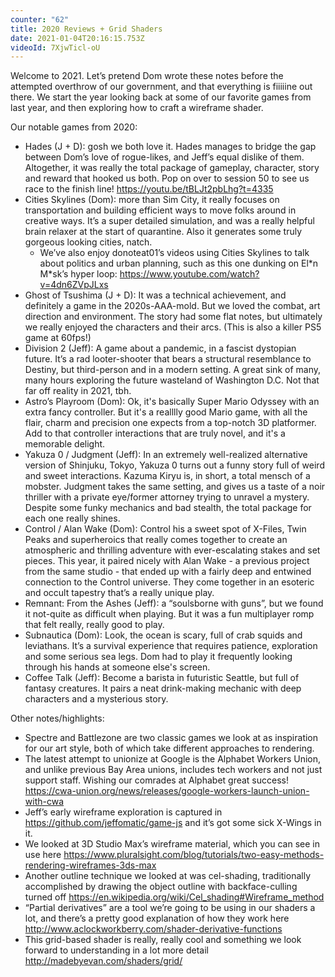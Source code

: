 ```yaml
---
counter: "62"
title: 2020 Reviews + Grid Shaders
date: 2021-01-04T20:16:15.753Z
videoId: 7XjwTicl-oU
---
```

Welcome to 2021. Let’s pretend Dom wrote these notes before the attempted overthrow of our government, and that everything is fiiiiine out there. We start the year looking back at some of our favorite games from last year, and then exploring how to craft a wireframe shader.

Our notable games from 2020:

- Hades (J + D): gosh we both love it. Hades manages to bridge the gap between Dom’s love of rogue-likes, and Jeff’s equal dislike of them. Altogether, it was really the total package of gameplay, character, story and reward that hooked us both. Pop on over to session 50 to see us race to the finish line! https://youtu.be/tBLJt2pbLhg?t=4335
- Cities Skylines (Dom): more than Sim City, it really focuses on transportation and building efficient ways to move folks around in creative ways. It’s a super detailed simulation, and was a really helpful brain relaxer at the start of quarantine. Also it generates some truly gorgeous looking cities, natch.
    - We’ve also enjoy donoteat01’s videos using Cities Skylines to talk about politics and urban planning, such as this one dunking on El\*n M\*sk’s hyper loop: https://www.youtube.com/watch?v=4dn6ZVpJLxs
- Ghost of Tsushima (J + D): It was a technical achievement, and definitely a game in the 2020s-AAA-mold. But we loved the combat, art direction and environment. The story had some flat notes, but ultimately we really enjoyed the characters and their arcs. (This is also a killer PS5 game at 60fps!)
- Division 2 (Jeff): A game about a pandemic, in a fascist dystopian future. It’s a rad looter-shooter that bears a structural resemblance to Destiny, but third-person and in a modern setting. A great sink of many, many hours exploring the future wasteland of Washington D.C. Not that far off reality in 2021, tbh.
- Astro’s Playroom (Dom): Ok, it's basically Super Mario Odyssey with an extra fancy controller. But it's a realllly good Mario game, with all the flair, charm and precision one expects from a top-notch 3D platformer. Add to that controller interactions that are truly novel, and it's a memorable delight.
- Yakuza 0 / Judgment (Jeff): In an extremely well-realized alternative version of Shinjuku, Tokyo, Yakuza 0 turns out a funny story full of weird and sweet interactions. Kazuma Kiryu is, in short, a total mensch of a mobster. Judgment takes the same setting, and gives us a taste of a noir thriller with a private eye/former attorney trying to unravel a mystery. Despite some funky mechanics and bad stealth, the total package for each one really shines.
- Control / Alan Wake (Dom): Control his a sweet spot of X-Files, Twin Peaks and superheroics  that really comes together to create an atmospheric and thrilling adventure with ever-escalating stakes and set pieces. This year, it paired nicely with Alan Wake - a previous project from the same studio - that ended up with a fairly deep and entwined connection to the Control universe. They come together in an esoteric and occult tapestry that’s a really unique play.
- Remnant: From the Ashes (Jeff): a “soulsborne with guns”, but we found it not-quite as difficult when playing. But it was a fun multiplayer romp that felt really, really good to play. 
- Subnautica (Dom): Look, the ocean is scary, full of crab squids and leviathans. It’s a survival experience that requires patience, exploration and some serious sea legs. Dom had to play it frequently looking through his hands at someone else's screen.
- Coffee Talk (Jeff): Become a barista in futuristic Seattle, but full of fantasy creatures. It pairs a neat drink-making mechanic with deep characters and a mysterious story. 

Other notes/highlights:

- Spectre and Battlezone are two classic games we look at as inspiration for our art style, both of which take different approaches to rendering.
- The latest attempt to unionize at Google is the Alphabet Workers Union, and unlike previous Bay Area unions, includes tech workers and not just support staff. Wishing our comrades at Alphabet great success! https://cwa-union.org/news/releases/google-workers-launch-union-with-cwa 
- Jeff’s early wireframe exploration is captured in https://github.com/jeffomatic/game-js and it’s got some sick X-Wings in it.
- We looked at 3D Studio Max’s wireframe material, which you can see in use here https://www.pluralsight.com/blog/tutorials/two-easy-methods-rendering-wireframes-3ds-max
- Another outline technique we looked at was cel-shading, traditionally accomplished by drawing the object outline with backface-culling turned off https://en.wikipedia.org/wiki/Cel_shading#Wireframe_method 
- “Partial derivatives” are a tool we’re going to be using in our shaders a lot, and there’s a pretty good explanation of how they work here http://www.aclockworkberry.com/shader-derivative-functions
- This grid-based shader is really, really cool and something we look forward to understanding in a lot more detail http://madebyevan.com/shaders/grid/
